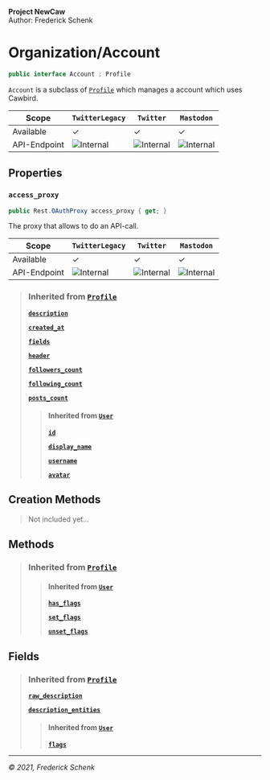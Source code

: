 **Project NewCaw** \
Author: Frederick Schenk

# Organization/Account

```c#
public interface Account : Profile
```

`Account` is a subclass of [`Profile`](../../content/class/Profile.md) which manages a account which uses Cawbird.

| Scope        | `TwitterLegacy` | `Twitter`      | `Mastodon`     |
| ------------ | --------------- | -------------- | -------------- |
| Available    | ✓               | ✓              | ✓              |
| API-Endpoint | ![Internal][1]  | ![Internal][1] | ![Internal][1] |

## Properties

### `access_proxy`

```c#
public Rest.OAuthProxy access_proxy { get; }
```

The proxy that allows to do an API-call.

| Scope        | `TwitterLegacy` | `Twitter`      | `Mastodon`     |
| ------------ | --------------- | -------------- | -------------- |
| Available    | ✓               | ✓              | ✓              |
| API-Endpoint | ![Internal][1]  | ![Internal][1] | ![Internal][1] |

> ### Inherited from [`Profile`](../../content/class/Profile.md)
> 
> [**`description`**](../../content/class/Profile.md#property_description)
> 
> [**`created_at`**](../../content/class/Profile.md#property_created_at)
> 
> [**`fields`**](../../content/class/Profile.md#property_fields)
> 
> [**`header`**](../../content/class/Profile.md#property_header)
> 
> [**`followers_count`**](../../content/class/Profile.md#property_followers_count)
> 
> [**`following_count`**](../../content/class/Profile.md#property_following_count)
> 
> [**`posts_count`**](../../content/class/Profile.md#property_posts_count)
> 
> > #### Inherited from [`User`](../../content/class/User.md)
> > 
> > [**`id`**](../../content/class/User.md#property_id)
> > 
> > [**`display_name`**](../../content/class/User.md#property_display_name)
> > 
> > [**`username`**](../../content/class/User.md#property_username)
> > 
> > [**`avatar`**](../../content/class/User.md#property_avatar)

## Creation Methods

> Not included yet...

## Methods

> ### Inherited from [`Profile`](../../content/class/Profile.md)
> 
> > #### Inherited from [`User`](../../content/class/User.md)
> > 
> > [**`has_flags`**](../../content/class/User.md#method_has_flags)
> > 
> > [**`set_flags`**](../../content/class/User.md#method_set_flags)
> > 
> > [**`unset_flags`**](../../content/class/User.md#method_unset_flags)

## Fields

> ### Inherited from [`Profile`](../../content/class/Profile.md)
> 
> [**`raw_description`**](../../content/class/Profile.md#field_raw_description)
> 
> [**`description_entities`**](../../content/class/Profile.md#field_description_entities)
> 
> > #### Inherited from [`User`](../../content/class/User.md)
> > 
> > [**`flags`**](../../content/class/User.md#field_flags)

---

*© 2021, Frederick Schenk*

[1]: https://img.shields.io/badge/-Internal-yellow?style=flat-square
[2]: https://img.shields.io/badge/-No%20API%20endpoint%20yet-red?style=flat-square
